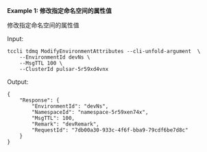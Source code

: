 **Example 1: 修改指定命名空间的属性值**

修改指定命名空间的属性值

Input: 

```
tccli tdmq ModifyEnvironmentAttributes --cli-unfold-argument  \
    --EnvironmentId devNs \
    --MsgTTL 100 \
    --ClusterId pulsar-5r59xd4vnx
```

Output: 
```
{
    "Response": {
        "EnvironmentId": "devNs",
        "NamespaceId": "namespace-5r59xen74x",
        "MsgTTL": 100,
        "Remark": "devRemark",
        "RequestId": "7db00a30-933c-4f6f-bba9-79cdf6be7d8c"
    }
}
```

